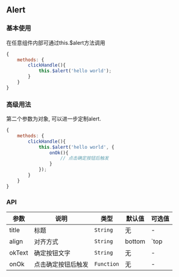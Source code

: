 ## Alert

### 基本使用

在任意组件内部可通过this.$alert方法调用
``` javascript
{
    methods: {
        clickHandle(){
            this.$alert('hello world');
        }
    }
}
```

### 高级用法

第二个参数为对象, 可以进一步定制alert.
``` javascript
{
    methods: {
        clickHandle(){
            this.$alert('hello world', {
                onOk(){
                    // 点击确定按钮后触发 
                }
            });
        }
    }
}
```

### API

| 参数 | 说明 | 类型 | 默认值 | 可选值 |
|-----------|-----------|-----------|-------------|-------------|
| title | 标题 | `String` | 无 |-|
| align | 对齐方式 | `String` | bottom |`top|bottom|center`|
| okText | 确定按钮文字 | `String` | 无 |-|
| onOk | 点击确定按钮后触发 | `Function` | 无 |-|